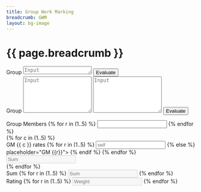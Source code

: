 ```yaml
---
title: Group Work Marking
breadcrumb: GWM
layout: bg-image
---
```

# {{ page.breadcrumb }}


<form>
  <div class="border bg-info m-2 p-4">
    <div class="form-group row">
      <label class="col-1 col-form-label text-right" for="group_input">Group</label>
      <textarea class="col-10 form-control" id="group_input" rows="1" placeholder="Input"></textarea>
      <button class="col-1 btn btn-primary" onclick="group_parse(); return false">Evaluate</button>
    </div>
    <div class="form-group row">
      <label class="col-1 col-form-label text-right" for="group_input">Group</label>
      <textarea class="col-5 form-control" id="rate_input" rows="6" placeholder="Input"></textarea>
      <textarea class="col-5 form-control" id="rate_output" rows="6" placeholder="Input"></textarea>
      <button class="col-1 btn btn-primary" onclick="rate_parse(); return false">Evaluate</button>
    </div>
  </div>
</form>

<form>
  <div class="form-row">
    <div class="form-group col" id="namescol">
      <label for="ratees">Group Members</label>
    {% for r in (1..5) %}
      <input type="text" class="form-control" name="ratees" id="ratee{{r}}">
    {% endfor %}
    </div>
    {% for c in (1..5) %}
    <div class="form-group col" id="r{{c}}col">
      <label id="rater{{ c }}" for="raters{{ c }}">GM {{ c }} rates</label>
      {% for r in (1..5) %}
        <input type="number" step="1" class="form-control"
        id="{{ r }}b{{ c }}"
        {% if r == c %}
        placeholder="self">
        {% else %}
        placeholder="GM {{r}}">
        {% endif %}
      {% endfor %}
      <input type="number" step="1" disabled class="form-control" id="sb{{c}}" placeholder="Sum">
    </div>
    {% endfor %}
    <div class="form-group col" id="sumcol">
      <label for="">Sum</label>
      {% for r in (1..5) %}
      <input type="number" step="1" disabled class="form-control" id="r{{r}}s" placeholder="Sum">
      {% endfor %}
    </div>
    <div class="form-group col" id="wtcol">
      <label for="">Rating</label>
      {% for r in (1..5) %}
      <input type="number" step="0.1" disabled class="form-control" id="r{{r}}w" placeholder="Weight">
      {% endfor %}
    </div>
  </div>
</form>

<script>

var groupsize = 5;
var csepv = [];
var csrat = [];

function group_parse()
{
  var textArea = document.getElementById('group_input');
  csepv = textArea.value.split(',');    // lines is an array of strings

  // Loop through all lines
  console.log('Group: ' + csepv[0])
  if (csepv[csepv.length - 1] == csepv.length - 2)
  {
    grpsize(csepv[csepv.length - 1])
    console.log(groupsize)
    for (var j = 1; j < csepv.length - 1 ; j++) {
      console.log('Group Member ' + j + ' is ' + csepv[j])
    }
    namefill(csepv)
  }
  else
  {
    alert("Group size: doesn't match")
  }
}

function rate_parse()
{
  var inArea = document.getElementById('rate_input');
  var outArea = document.getElementById('rate_output');
  csrat = inArea.value.split('\n');    // lines is an array of strings

  // Loop through all lines
  for (var i = 0; i < csrat.length; i++)
  {
    if (csrat[i].length > 0)
    {
      outstr = ''
      var words = csrat[i].split(/,| |-|:|=/);
      var wmatches = 0;
      for (var j = 0; j < words.length; j++)
      {
        if (words[j].length > 0)
        {
          //wcount = wcount + 1;
          var pival = parseInt(words[j],10)
          if (isNaN(pival))
          {
            // match name
            if (wmatches == 0)
            {
              for (var n = 0; n < csepv.length; n++)
              {
                if (csepv[n].includes(words[j]))
                {
                  wmatches = 1
                  outstr = outstr + '( Matched: ' + csepv[n] + ') '
                  break;
                }
              }
              outstr = outstr + words[j] + ' '
            }
          }
          else if (j == words.length - 1)
          {
            outstr = outstr + pival.toString()
          }
          else
          {
            outstr = ''
            wmatches = 0
          }
        }
      }
      if (wmatches == 1)
      {
        outArea.textContent = outArea.textContent + '\n' + ' ' + outstr;
      }
    }
  }
}

function grpsize(gs)
{
  groupsize = parseInt(gs,10);
  for (var i = groupsize+1; i <=5; i++)
  {
    document.getElementById('r' + i.toString() + 'col').style.display = 'none';
    document.getElementById('ratee' + i.toString()).style.display = 'none';
    document.getElementById('r' + i.toString() + 's').style.display = 'none';
    document.getElementById('r' + i.toString() + 'w').style.display = 'none';
    for (var j = 1; j <= groupsize; j++)
    {
      document.getElementById(i.toString() + 'b' + j.toString()).style.display = 'none';
    }
  }
}

function namefill(names)
{
  for (var i = 1; i <= groupsize; i++)
  {
    //console.log("ratee" + i.toString())
    //console.log("rater" + i.toString())
    //console.log(csepv)
    //console.log(names)
    //console.log(document.getElementById("ratee" + i.toString()))
    document.getElementById("ratee" + i.toString()).placeholder = names[i].toString()
    document.getElementById("rater" + i.toString()).textContent = names[i].toString()
    for (var j = 1; j <= groupsize; j++)
    {
      if (i == j)
      {
        document.getElementById(i.toString() + 'b' + j.toString()).placeholder = 'Self'
      }
      else
      {
        document.getElementById(i.toString() + 'b' + j.toString()).placeholder = names[i]
      }
    }
  }
}


function weight()
{
  var sum = 0;
  var maxsum = 0;
  for (var i = 1; i <= groupsize; i++)
  {
    var sid = "r" + i.toString() + "s";
    var sbox = document.getElementById(sid);
    var val = parseInt(sbox.value);
    if (val > maxsum)
    {
      maxsum=val;
    }
  }
  if (!isNaN(maxsum))
  {
    for (var i = 1; i <= groupsize; i++)
    {
      var sid = "r" + i.toString() + "s";
      var wid = "r" + i.toString() + "w";
      var sbox = document.getElementById(sid);
      var wbox = document.getElementById(wid);
      var val = parseInt(sbox.value);
      var wval = ((val*1.0)/(maxsum * 1.0)).toFixed(2);
      console.log(wid);
      console.log(wval);
      if (wval < 0.5)
      {
        wval = 0.5;
      }
      else if (wval <= 1.0)
      {
        wbox.valueAsNumber = wval;
        wbox.style.backgroundColor = "silver";
      }
    }
  }
}

function sumfor(rr)
{
    var rowsum = 0;
    for (var i = 1; i <= groupsize; i++)
    {
      var rrid = rr + "b" + i.toString();
      console.log(rrid);
      var rrbox = document.getElementById(rrid);
      var val = parseInt(rrbox.value);
      if (!isNaN(val))
      {
        rrbox.style.backgroundColor = "silver";
      }
      rowsum = rowsum + val;
    }
    var rrsum = "r" + rr + "s";
    var tt = document.getElementById(rrsum);
    if (!isNaN(rowsum))
    {
      tt.valueAsNumber = rowsum;
      tt.style.backgroundColor = "silver";
    }
    weight();
}

function isumby()
{

    var sum = 0;
    for (var i = 1; i <= groupsize; i++)
    {
      var rbox = document.getElementById('i-' + i.toString() + 'bi');
      var val = parseInt(rbox.value);
      if (!isNaN(val))
      {
        rbox.style.backgroundColor = "silver";
      }
      sum = sum + val;
    }
    var tt = document.getElementById('sbi');
    if (!isNaN(sum))
    {
      tt.valueAsNumber = sum;
      if (sum < 99 || sum > 100)
      {
        tt.style.backgroundColor = "red";
      }
      else
      {
        tt.style.backgroundColor = "silver";
      }
    }
}

function sumby(rr)
{

    var sum = 0;
    console.log(sum);
    for (var i = 1; i <= groupsize; i++)
    {
      var rid = i.toString() + "b" + rr;
      var rbox = document.getElementById(rid);
      var val = parseInt(rbox.value);
      if (!isNaN(val))
      {
        rbox.style.backgroundColor = "silver";
      }
      sum = sum + val;
      sumfor(i.toString());
    }
    var rsum = "sb" + rr;
    var tt = document.getElementById(rsum);
    if (!isNaN(sum))
    {
      tt.valueAsNumber = sum;
      if (sum < 99 || sum > 100)
      {
        tt.style.backgroundColor = "red";
      }
      else
      {
        tt.style.backgroundColor = "silver";
      }
    }
}

function format_ratings()
{
  var ratingsspan = document.getElementById("ratings_text");

  ratingsspan.textContent = "\t\t"
  + document.getElementById("i-ratee1").value + "\n";
  for (var i = 1; i <= groupsize; i++)
  {
    // output information for each criterion
    ratingsspan.textContent = ratingsspan.textContent + document.getElementById('i-ratee' + i.toString()).value +
    '\t' + document.getElementById('i-' + i.toString() + 'bi').value + '\n'
  }
}

function reset_grpsize()
{
}
</script>
